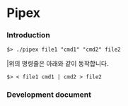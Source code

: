 # Pipex
### Introduction
```
$> ./pipex file1 "cmd1" "cmd2" file2
```
|위의 명령줄은 아래와 같이 동작합니다.
```
$> < file1 cmd1 | cmd2 > file2
```
### Development document
